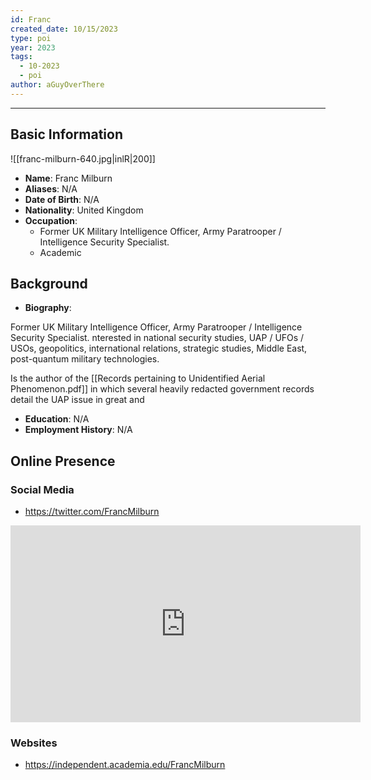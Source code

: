 ```yaml
---
id: Franc
created_date: 10/15/2023
type: poi
year: 2023
tags:
  - 10-2023
  - poi
author: aGuyOverThere
---
```


----

## Basic Information
![[franc-milburn-640.jpg|inlR|200]]
- **Name**: Franc Milburn
- **Aliases**:  N/A
- **Date of Birth**: N/A
- **Nationality**: United Kingdom
- **Occupation**: 
	- Former UK Military Intelligence Officer, Army Paratrooper / Intelligence Security Specialist.
	- Academic

## Background

- **Biography**: 

Former UK Military Intelligence Officer, Army Paratrooper / Intelligence Security Specialist. nterested in national security studies, UAP / UFOs / USOs, geopolitics, international relations, strategic studies, Middle East, post-quantum military technologies.

Is the author of the [[Records pertaining to Unidentified Aerial Phenomenon.pdf]] in which several heavily redacted government records detail the UAP issue in great and

- **Education**: N/A
- **Employment History**:  N/A

## Online Presence

### Social Media

- https://twitter.com/FrancMilburn

<iframe width="560" height="315" src="https://www.youtube.com/embed/RzRxUAzjH0I?si=t09f6Xq9fw_b_6bI" title="YouTube video player" frameborder="0" allow="accelerometer; autoplay; clipboard-write; encrypted-media; gyroscope; picture-in-picture; web-share" allowfullscreen></iframe>

### Websites

- https://independent.academia.edu/FrancMilburn
